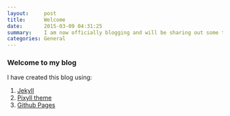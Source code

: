```yaml
---
layout:     post
title:      Welcome
date:       2015-03-09 04:31:25
summary:    I am now officially blogging and will be sharing out some tips on programming.
categories: General
---
```


### Welcome to my blog

I have created this blog using:<br>
  1. [Jekyll](http://jekyllrb.com) <br>
  2. [Pixyll theme ](http://pixyll.com)<br>
  3. [Github Pages](https://pages.github.com)<br>
